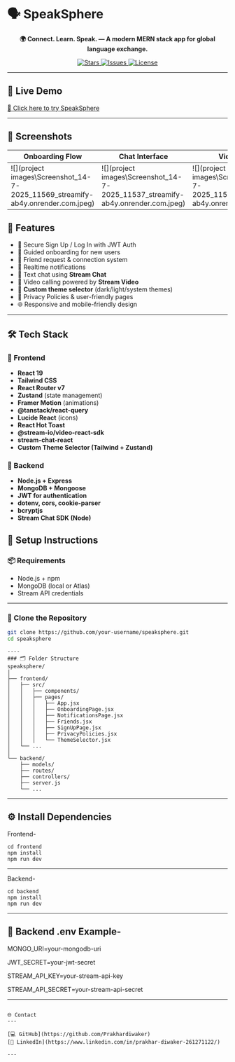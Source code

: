 # 🗣️ SpeakSphere

<p align="center">
  <b>🌍 Connect. Learn. Speak. — A modern MERN stack app for global language exchange.</b>
</p>

<p align="center">
  <a href="https://github.com/Prakhardiwaker/SpeakSphere/stargazers">
    <img src="https://img.shields.io/github/stars/Prakhardiwaker/SpeakSphere?style=flat&color=yellow" alt="Stars" />
  </a>
  <a href="https://github.com/Prakhardiwaker/SpeakSphere/issues">
    <img src="https://img.shields.io/github/issues/Prakhardiwaker/SpeakSphere?color=blue" alt="Issues" />
  </a>
  <a href="https://github.com/Prakhardiwaker/SpeakSphere/blob/main/LICENSE">
    <img src="https://img.shields.io/github/license/Prakhardiwaker/SpeakSphere?color=green" alt="License" />
  </a>
</p>

---

## 🔗 Live Demo

[🚀 Click here to try SpeakSphere](https://streamify-ab4y.onrender.com)

---

## 📸 Screenshots

| Onboarding Flow                                                                 | Chat Interface                                                                  | Video Call                                                                       | Home Page                                                                        |
| ------------------------------------------------------------------------------- | ------------------------------------------------------------------------------- | -------------------------------------------------------------------------------- | -------------------------------------------------------------------------------- |
| ![](project images\Screenshot_14-7-2025_11569_streamify-ab4y.onrender.com.jpeg) | ![](project images\Screenshot_14-7-2025_11537_streamify-ab4y.onrender.com.jpeg) | ![](project images\Screenshot_14-7-2025_115051_streamify-ab4y.onrender.com.jpeg) | ![](project images\Screenshot_14-7-2025_115358_streamify-ab4y.onrender.com.jpeg) |

## 🚀 Features

- 🔐 Secure Sign Up / Log In with JWT Auth
- 🧭 Guided onboarding for new users
- 👥 Friend request & connection system
- 🔔 Realtime notifications
- 💬 Text chat using **Stream Chat**
- 🎥 Video calling powered by **Stream Video**
- 🎨 **Custom theme selector** (dark/light/system themes)
- 📜 Privacy Policies & user-friendly pages
- 🌐 Responsive and mobile-friendly design

---

## 🛠️ Tech Stack

### 🔹 Frontend

- **React 19**
- **Tailwind CSS**
- **React Router v7**
- **Zustand** (state management)
- **Framer Motion** (animations)
- **@tanstack/react-query**
- **Lucide React** (icons)
- **React Hot Toast**
- **@stream-io/video-react-sdk**
- **stream-chat-react**
- **Custom Theme Selector (Tailwind + Zustand)**

### 🔸 Backend

- **Node.js + Express**
- **MongoDB + Mongoose**
- **JWT for authentication**
- **dotenv, cors, cookie-parser**
- **bcryptjs**
- **Stream Chat SDK (Node)**

## 🧪 Setup Instructions

### 📦 Requirements

- Node.js + npm
- MongoDB (local or Atlas)
- Stream API credentials

---

### 📁 Clone the Repository

```bash
git clone https://github.com/your-username/speaksphere.git
cd speaksphere
```

```
----
### 🗂️ Folder Structure
speaksphere/
│
├── frontend/
│   ├── src/
│   │   ├── components/
│   │   ├── pages/
│   │   │   ├── App.jsx
│   │   │   ├── OnboardingPage.jsx
│   │   │   ├── NotificationsPage.jsx
│   │   │   ├── Friends.jsx
│   │   │   ├── SignUpPage.jsx
│   │   │   ├── PrivacyPolicies.jsx
│   │   │   └── ThemeSelector.jsx
│   └── ...
│
└── backend/
    ├── models/
    ├── routes/
    ├── controllers/
    ├── server.js
    └── ...
```

---

## ⚙️ Install Dependencies

Frontend-

```
cd frontend
npm install
npm run dev
```

---

Backend-

```
cd backend
npm install
npm run dev
```

---

## 🔐 Backend .env Example-

MONGO_URI=your-mongodb-uri

JWT_SECRET=your-jwt-secret

STREAM_API_KEY=your-stream-api-key

STREAM_API_SECRET=your-stream-api-secret

---

```

🌐 Contact
---

[💻 GitHub](https://github.com/Prakhardiwaker)
[🔗 LinkedIn](https://www.linkedin.com/in/prakhar-diwaker-261271122/)

---
```

